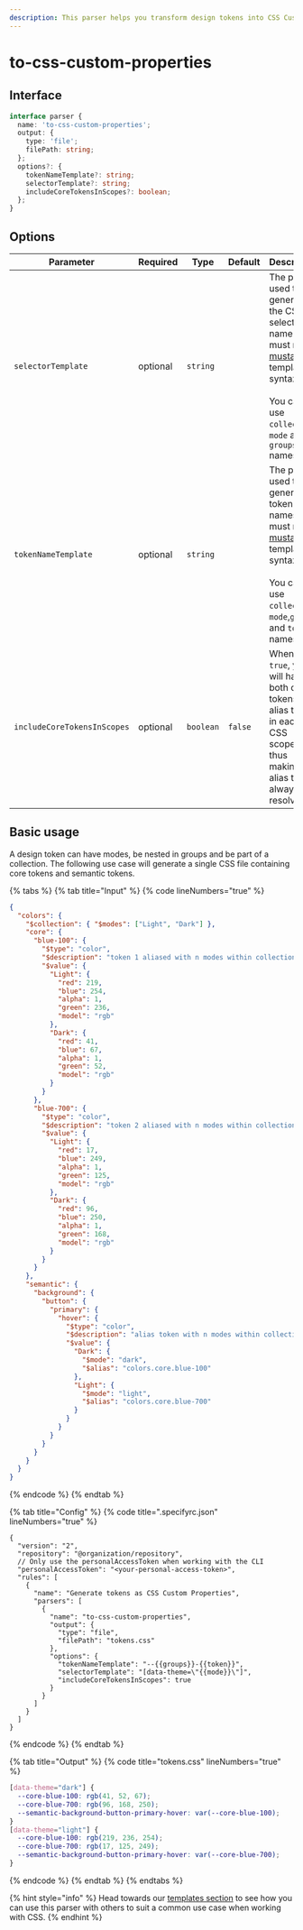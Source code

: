 ```yaml
---
description: This parser helps you transform design tokens into CSS Custom Properties.
---
```


# to-css-custom-properties

## Interface

```typescript
interface parser {
  name: 'to-css-custom-properties';
  output: {
    type: 'file';
    filePath: string;
  };
  options?: {
    tokenNameTemplate?: string;
    selectorTemplate?: string;
    includeCoreTokensInScopes?: boolean;
  };
}
```

## Options

<table data-full-width="true"><thead><tr><th width="243">Parameter</th><th width="101">Required</th><th width="118">Type</th><th width="119">Default</th><th>Description</th></tr></thead><tbody><tr><td><code>selectorTemplate</code></td><td>optional</td><td><code>string</code></td><td></td><td>The pattern used to generate the CSS selector name(s). It must match <a href="https://github.com/janl/mustache.js#templates">mustache</a> template syntax.<br><br>You can use <code>collection</code>, <code>mode</code> and <code>groups</code> names.</td></tr><tr><td><code>tokenNameTemplate</code></td><td>optional</td><td><code>string</code></td><td></td><td>The pattern used to generate token names. It must match <a href="https://github.com/janl/mustache.js#templates">mustache</a> template syntax.<br><br>You can use <code>collection</code>, <code>mode</code>,<code>groups</code> and <code>token</code> names.</td></tr><tr><td><code>includeCoreTokensInScopes</code></td><td>optional</td><td><code>boolean</code></td><td><code>false</code></td><td>When set to <code>true</code>, you will have both core tokens and alias tokens in each CSS scopes thus making alias tokens always resolvable.</td></tr></tbody></table>

## Basic usage

A design token can have modes, be nested in groups and be part of a collection. The following use case will generate a single CSS file containing core tokens and semantic tokens.

{% tabs %}
{% tab title="Input" %}
{% code lineNumbers="true" %}
```json
{
  "colors": {
    "$collection": { "$modes": ["Light", "Dark"] },
    "core": {
      "blue-100": {
        "$type": "color",
        "$description": "token 1 aliased with n modes within collection within n groups",
        "$value": {
          "Light": {
            "red": 219,
            "blue": 254,
            "alpha": 1,
            "green": 236,
            "model": "rgb"
          },
          "Dark": {
            "red": 41,
            "blue": 67,
            "alpha": 1,
            "green": 52,
            "model": "rgb"
          }
        }
      },
      "blue-700": {
        "$type": "color",
        "$description": "token 2 aliased with n modes within collection within n groups",
        "$value": {
          "Light": {
            "red": 17,
            "blue": 249,
            "alpha": 1,
            "green": 125,
            "model": "rgb"
          },
          "Dark": {
            "red": 96,
            "blue": 250,
            "alpha": 1,
            "green": 168,
            "model": "rgb"
          }
        }
      }
    },
    "semantic": {
      "background": {
        "button": {
          "primary": {
            "hover": {
              "$type": "color",
              "$description": "alias token with n modes within collection within n groups",
              "$value": {
                "Dark": {
                  "$mode": "dark",
                  "$alias": "colors.core.blue-100"
                },
                "Light": {
                  "$mode": "light",
                  "$alias": "colors.core.blue-700"
                }
              }
            }
          }
        }
      }
    }  
  }
}
```
{% endcode %}
{% endtab %}

{% tab title="Config" %}
{% code title=".specifyrc.json" lineNumbers="true" %}
```json5
{
  "version": "2",
  "repository": "@organization/repository",
  // Only use the personalAccessToken when working with the CLI
  "personalAccessToken": "<your-personal-access-token>",
  "rules": [
    {
      "name": "Generate tokens as CSS Custom Properties",
      "parsers": [
        {
          "name": "to-css-custom-properties",
          "output": {
            "type": "file",
            "filePath": "tokens.css"
          },
          "options": {
            "tokenNameTemplate": "--{{groups}}-{{token}}",
            "selectorTemplate": "[data-theme=\"{{mode}}\"]",
            "includeCoreTokensInScopes": true
          }
        }
      ]
    }
  ]
}
```
{% endcode %}
{% endtab %}

{% tab title="Output" %}
{% code title="tokens.css" lineNumbers="true" %}
```css
[data-theme="dark"] {
  --core-blue-100: rgb(41, 52, 67);
  --core-blue-700: rgb(96, 168, 250);
  --semantic-background-button-primary-hover: var(--core-blue-100);
}
[data-theme="light"] {
  --core-blue-100: rgb(219, 236, 254);
  --core-blue-700: rgb(17, 125, 249);
  --semantic-background-button-primary-hover: var(--core-blue-700);
}
```
{% endcode %}
{% endtab %}
{% endtabs %}

{% hint style="info" %}
Head towards our [templates section](../templates/css-custom-properties.md) to see how you can use this parser with others to suit a common use case when working with CSS.
{% endhint %}
